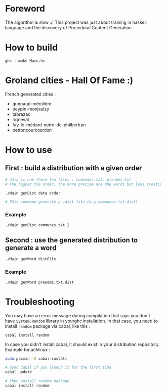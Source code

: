 # Foreword

The algorithm is slow :/. This project was just about training in haskell language and the discovery of Procedural Content Generation.

# How to build

    ghc --make Main.hs

# Groland cities - Hall Of Fame :)

French generated cities :

- quenaud-mérolière
- peypin-monjaulzy
- tabrezac
- rigneval
- fay-le-médard-notre-de-philbertran
- pettoncourcourdon

# How to use

## First : build a distribution with a given order

```bash
# data is one these two files : communes.txt, prenoms.txt
# The higher the order, the more precise are the words but less creative they are.

./Main genDist data order

# This command generate a .dist file (e.g communes.txt.dist)
```

### Example

    ./Main genDist communes.txt 2

## Second : use the generated distribution to generate a word

```bash
./Main genWord distFile
```

### Example 

    ./Main genWord prenoms.txt.dist

# Troubleshooting

You may have an error message during compilation that says you don't have `System.Random` library in yourghc installation. In that case, you need to install `random` package via cabal, like this :

    cabal install random

In case you didn't install cabal, it should exist in your distribution repository. Example for achlinux :

```bash
sudo pacman -S cabal-install

# sync cabal if you launch it for the first time
cabal update

# then install random package
cabal install random
```
